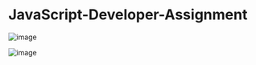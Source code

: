 # JavaScript-Developer-Assignment

![image](https://github.com/ankita459/JavaScript-Developer-Assignment/assets/92936521/98220d99-cf83-4d5f-bb40-3423062b9e31)

![image](https://github.com/ankita459/JavaScript-Developer-Assignment/assets/92936521/fbc49762-35d9-4772-9583-466f60ad01df)

